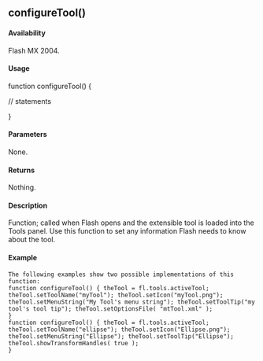 ## configureTool()

#### Availability

Flash MX 2004.

#### Usage

function configureTool() {
>
// statements
>
}

#### Parameters

None.

#### Returns

Nothing.

#### Description

Function; called when Flash opens and the extensible tool is loaded into the Tools panel. Use this function to set any information Flash needs to know about the tool.

#### Example

```
The following examples show two possible implementations of this function:
function configureTool() { theTool = fl.tools.activeTool; theTool.setToolName("myTool"); theTool.setIcon("myTool.png");
theTool.setMenuString("My Tool's menu string"); theTool.setToolTip("my tool's tool tip"); theTool.setOptionsFile( "mtTool.xml" );
}
function configureTool() { theTool = fl.tools.activeTool;
theTool.setToolName("ellipse"); theTool.setIcon("Ellipse.png"); theTool.setMenuString("Ellipse"); theTool.setToolTip("Ellipse"); theTool.showTransformHandles( true );
}

```